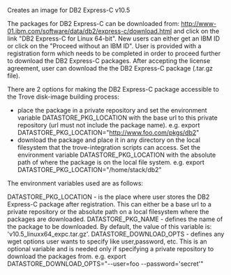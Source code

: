  Creates an image for DB2 Express-C v10.5

 The packages for DB2 Express-C can be downloaded from:
 http://www-01.ibm.com/software/data/db2/express-c/download.html
 and click on the link "DB2 Express-C for Linux 64-bit".
 New users can either get an IBM ID or click on the "Proceed without an
 IBM ID". User is provided with a registration form which needs to be
 completed in order to proceed further to download the DB2 Express-C
 packages. After accepting the license agreement, user can download the
 the DB2 Express-C package (.tar.gz file).

 There are 2 options for making the DB2 Express-C package accessible to
 the Trove disk-image building process:
  - place the package in a private repository and set the environment
    variable DATASTORE_PKG_LOCATION with the base url to this private
    repository (url must not include the package name).
     e.g. export DATASTORE_PKG_LOCATION="http://www.foo.com/pkgs/db2"
  - download the package and place it in any directory on the local
    filesystem that the trove-integration scripts can access. Set the
    environment variable DATASTORE_PKG_LOCATION with the absolute path
    of where the package is on the local file system.
     e.g. export DATASTORE_PKG_LOCATION="/home/stack/db2"

 The environment variables used are as follows:

 DATASTORE_PKG_LOCATION - is the place where user stores the DB2
             Express-C package after registration. This can either be a
             base url to a private repository or the absolute path on a
             local filesystem where the packages are downloaded.
 DATASTORE_PKG_NAME - defines the name of the package to be downloaded.
             By default, the value of this variable is:
	     'v10.5_linuxx64_expc.tar.gz'.
 DATASTORE_DOWNLOAD_OPTS - defines any wget options user wants to specify
             like user,password, etc. This is an optional variable and is
             needed only if specifying a private repository to download
             the packages from.
    e.g. export DATASTORE_DOWNLOAD_OPTS="--user=foo --password='secret'"

